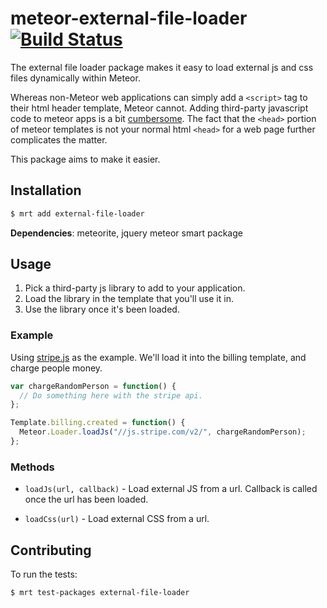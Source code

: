 # meteor-external-file-loader [![Build Status](https://travis-ci.org/davidd8/meteor-external-file-loader.png?branch=master)](https://travis-ci.org/davidd8/meteor-external-file-loader)

The external file loader package makes it easy to load external js and css files dynamically within Meteor.

Whereas non-Meteor web applications can simply add a `<script>` tag to their html header template, Meteor cannot. Adding third-party javascript code to meteor apps is a bit [cumbersome](http://stackoverflow.com/questions/14197398/how-to-include-javascript-from-a-cdn-in-meteor). The fact that the `<head>` portion of meteor templates is not your normal html `<head>` for a web page further complicates the matter. 

This package aims to make it easier.

## Installation

``` sh
$ mrt add external-file-loader
```
**Dependencies**: meteorite, jquery meteor smart package

## Usage

1. Pick a third-party js library to add to your application.
2. Load the library in the template that you'll use it in.
3. Use the library once it's been loaded.

### Example

Using [stripe.js](https://js.stripe.com/v2/) as the example. We'll load it into the billing template, and charge people money.

``` javascript
var chargeRandomPerson = function() {
  // Do something here with the stripe api.
};

Template.billing.created = function() {
  Meteor.Loader.loadJs("//js.stripe.com/v2/", chargeRandomPerson);
};
```

### Methods

 - `loadJs(url, callback)` - Load external JS from a url. Callback is called once the url has been loaded.

 - `loadCss(url)` - Load external CSS from a url.
 
## Contributing

To run the tests:

``` sh
$ mrt test-packages external-file-loader
```


